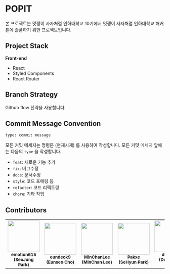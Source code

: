 # POPIT

본 프로젝트는 멋쟁이 사자처럼 인하대학교 10기에서 멋쟁이 사자처럼 인하대학교 해커톤에 출품하기 위한 프로젝트입니다.

## Project Stack

**Front-end**

- React
- Styled Components
- React Router

## Branch Strategy

Github flow 전략을 사용합니다.

## Commit Message Convention

```
type: commit message
```

모든 커밋 메세지는 명령문 (현재시제) 를 사용하여 작성합니다. 모든 커밋 메세지 앞에는 다음의 `type` 을 작성합니다.

- `feat`: 새로운 기능 추가
- `fix`: 버그수정
- `docs`: 문서수정
- `style`: 코드 포매팅 등
- `refactor`: 코드 리팩토링
- `chore`: 기타 작업

## Contributors

<table>
   <tr>
      <td align="center"><a href="https://github.com/emotion615"><img src="https://avatars.githubusercontent.com/u/102964287?v=4" width="100px;" alt=""/><br /><sub><b>emotion615<br/>(SeoJung Park)</b></sub></a></td>
      <td align="center"><a href="https://github.com/eundeok9"><img src="https://avatars.githubusercontent.com/u/100702397?v=4" width="100px;" alt=""/><br /><sub><b>eundeok9<br/>(Eunseo Cho)</b></sub></a></td>
      <td align="center"><a href="https://github.com/MinChanLee"><img src="https://avatars.githubusercontent.com/u/103028602?v=4" width="100px;" alt=""/><br /><sub><b>MinChanLee<br/>(MinChan Lee)</b></sub></a></td>
      <td align="center"><a href="https://github.com/pakxe"><img src="https://avatars.githubusercontent.com/u/64801796?v=4" width="100px;" alt=""/><br /><sub><b>Pakxe<br/>(SeHyun Park)</b></sub></a></td>
     <td align="center"><a href="https://github.com/devHudi"><img src="https://avatars.githubusercontent.com/u/11745691?v=4" width="100px;" alt=""/><br /><sub><b>devHudi<br/>(Donghyun Cho)</b></sub></a></td>
     <td align="center"><a href="https://github.com/pcpark98"><img src="https://avatars.githubusercontent.com/u/34507976?v=4" width="100px;" alt=""/><br /><sub><b>pcpark98<br/>(SangJun Park)</b></sub></a></td>
   </tr>
</table>
